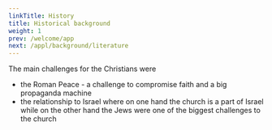 ```yaml
---
linkTitle: History
title: Historical background
weight: 1
prev: /welcome/app
next: /appl/background/literature
---
```


The main challenges for the Christians were
- the Roman Peace - a challenge to compromise faith and a big propaganda machine
- the relationship to Israel where on one hand the church is a part of Israel while on the other hand the Jews were one of the biggest challenges to the church